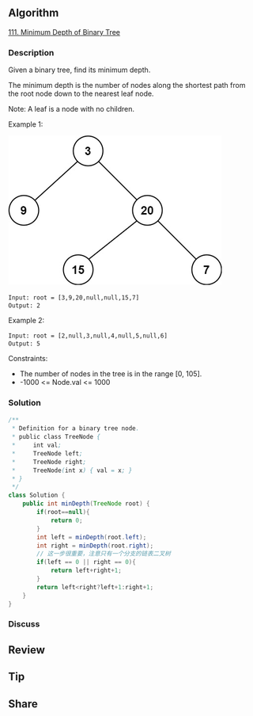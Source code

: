 ## Algorithm

[111. Minimum Depth of Binary Tree](https://leetcode.com/problems/minimum-depth-of-binary-tree/)

### Description

Given a binary tree, find its minimum depth.

The minimum depth is the number of nodes along the shortest path from the root node down to the nearest leaf node.

Note: A leaf is a node with no children.


Example 1:

![](assets/20240218-b5f415dd.png)

```
Input: root = [3,9,20,null,null,15,7]
Output: 2
```

Example 2:

```
Input: root = [2,null,3,null,4,null,5,null,6]
Output: 5
```

Constraints:

- The number of nodes in the tree is in the range [0, 105].
- -1000 <= Node.val <= 1000

### Solution

```java
/**
 * Definition for a binary tree node.
 * public class TreeNode {
 *     int val;
 *     TreeNode left;
 *     TreeNode right;
 *     TreeNode(int x) { val = x; }
 * }
 */
class Solution {
    public int minDepth(TreeNode root) {
        if(root==null){
            return 0;
        }
        int left = minDepth(root.left);
        int right = minDepth(root.right);
        // 这一步很重要，注意只有一个分支的链表二叉树
        if(left == 0 || right == 0){
            return left+right+1;
        }
        return left<right?left+1:right+1;
    }
}
```

### Discuss

## Review


## Tip


## Share
